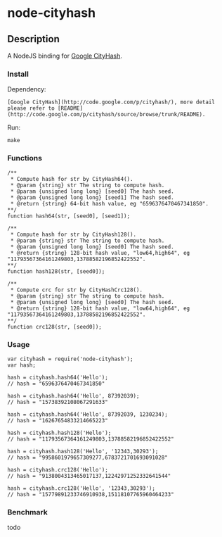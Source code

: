 # node-cityhash #

## Description ##

A NodeJS binding for [Google CityHash](http://code.google.com/p/cityhash/).

### Install ###

Dependency:

	[Google CityHash](http://code.google.com/p/cityhash/), more detail please refer to [README](http://code.google.com/p/cityhash/source/browse/trunk/README).

Run:

	make

### Functions ###

	/**
	 * Compute hash for str by CityHash64().
	 * @param {string} str The string to compute hash.
	 * @param {unsigned long long} [seed0] The hash seed.
	 * @param {unsigned long long} [seed1] The hash seed.
	 * @return {string} 64-bit hash value, eg "6596376470467341850".
	**/
	function hash64(str, [seed0], [seed1]);

	/**
	 * Compute hash for str by CityHash128().
	 * @param {string} str The string to compute hash.
	 * @param {unsigned long long} [seed0] The hash seed.
	 * @return {string} 128-bit hash value, "low64,high64", eg "11793567364161249803,13788582196852422552".
	**/
	function hash128(str, [seed0]);

	/**
	 * Compute crc for str by CityHashCrc128().
	 * @param {string} str The string to compute hash.
	 * @param {unsigned long long} [seed0] The hash seed.
	 * @return {string} 128-bit hash value, "low64,high64", eg "11793567364161249803,13788582196852422552".
	**/
	function crc128(str, [seed0]);

### Usage ###

	var cityhash = require('node-cityhash');
	var hash;

	hash = cityhash.hash64('Hello');
	// hash = "6596376470467341850"

	hash = cityhash.hash64('Hello', 87392039);
	// hash = "15738392108067291633"

	hash = cityhash.hash64('Hello', 87392039, 1230234);
	// hash = "16267654833214665223"

	hash = cityhash.hash128('Hello');
	// hash = "11793567364161249803,13788582196852422552"

	hash = cityhash.hash128('Hello', '12343,30293');
	// hash = "9958601979657309277,6783721701693091028"

	hash = cityhash.crc128('Hello');
	// hash = "9138004313465017137,12242971252332641544"

	hash = cityhash.crc128('Hello', '12343,30293');
	// hash = "15779891233746910938,15118107765960464233"

### Benchmark ###

todo